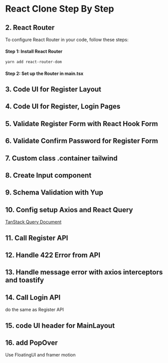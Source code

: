 # React Clone Step By Step

## 2. React Router

To configure React Router in your code, follow these steps:

#### Step 1: Install React Router

```bash
yarn add react-router-dom
```

#### Step 2: Set up the Router in main.tsx

## 3. Code UI for Register Layout

## 4. Code UI for Register, Login Pages

## 5. Validate Register Form with React Hook Form

## 6. Validate Confirm Password for Register Form

## 7. Custom class .container tailwind

## 8. Create Input component

## 9. Schema Validation with Yup

## 10. Config setup Axios and React Query

[TanStack Query Document](https://tanstack.com/query/latest/docs/framework/react/installation)

## 11. Call Register API

## 12. Handle 422 Error from API

## 13. Handle message error with axios interceptors and toastify

## 14. Call Login API

do the same as Register API

## 15. code UI header for MainLayout

## 16. add PopOver

Use FloatingUI and framer motion

